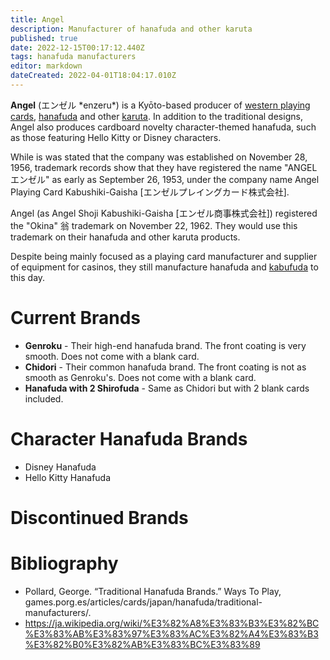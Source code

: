 ```yaml
---
title: Angel
description: Manufacturer of hanafuda and other karuta
published: true
date: 2022-12-15T00:17:12.440Z
tags: hanafuda manufacturers
editor: markdown
dateCreated: 2022-04-01T18:04:17.010Z
---
```


**Angel** (エンゼル \*enzeru\*) is a Kyōto-based producer of [western playing cards](/en/trump), [hanafuda](/en/hanafuda) and other [karuta](/en/karuta). In addition to the traditional designs, Angel also produces cardboard novelty character-themed hanafuda, such as those featuring Hello Kitty or Disney characters.

While is was stated that the company was established on November 28, 1956, trademark records show that they have registered the name "ANGEL エンゼル" as early as September 26, 1953, under the company name Angel Playing Card Kabushiki-Gaisha \[エンゼルプレイングカード株式会社\].

Angel (as Angel Shoji Kabushiki-Gaisha [エンゼル商事株式会社]) registered the "Okina" 翁 trademark on November 22, 1962. They would use this trademark on their hanafuda and other karuta products.

Despite being mainly focused as a playing card manufacturer and supplier of equipment for casinos, they still manufacture hanafuda and [kabufuda](/en/kabufuda) to this day.

# Current Brands
- **Genroku** - Their high-end hanafuda brand. The front coating is very smooth. Does not come with a blank card.
- **Chidori** - Their common hanafuda brand. The front coating is not as smooth as Genroku's. Does not come with a blank card.
- **Hanafuda with 2 Shirofuda** - Same as Chidori but with 2 blank cards included.

# Character Hanafuda Brands
- Disney Hanafuda
- Hello Kitty Hanafuda

# Discontinued Brands


# Bibliography
- Pollard, George. “Traditional Hanafuda Brands.” Ways To Play, games.porg.es/articles/cards/japan/hanafuda/traditional-manufacturers/.
- https://ja.wikipedia.org/wiki/%E3%82%A8%E3%83%B3%E3%82%BC%E3%83%AB%E3%83%97%E3%83%AC%E3%82%A4%E3%83%B3%E3%82%B0%E3%82%AB%E3%83%BC%E3%83%89